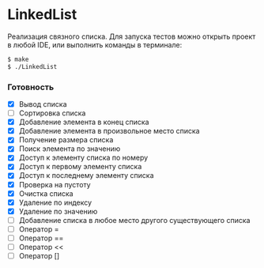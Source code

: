 # LinkedList

Реализация связного списка. 
Для запуска тестов можно открыть проект в любой IDE, или выполнить команды в терминале:

```sh
$ make
$ ./LinkedList
```

### Готовность

- [x] Вывод списка
- [ ] Сортировка списка
- [x] Добавление элемента в конец списка
- [x] Добавление элемента в произвольное место списка
- [x] Получение размера списка
- [x] Поиск элемента по значению
- [x] Доступ к элементу списка по номеру
- [x] Доступ к первому элементу списка
- [x] Доступ к последнему элементу списка
- [x] Проверка на пустоту
- [x] Очистка списка
- [x] Удаление по индексу
- [x] Удаление по значению
- [ ] Добавление списка в любое место другого существующего списка
- [ ] Оператор =
- [ ] Оператор ==
- [ ] Оператор <<
- [ ] Оператор []
